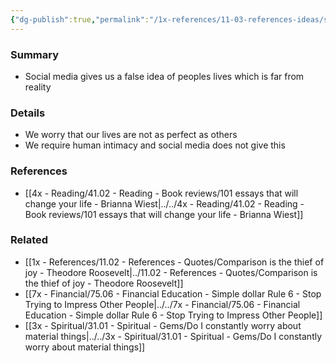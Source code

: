 ```yaml
---
{"dg-publish":true,"permalink":"/1x-references/11-03-references-ideas/social-media-makes-us-more-emotionally-disconnected/"}
---
```



### Summary
- Social media gives us a false idea of peoples lives which is far from reality

### Details
- We worry that our lives are not as perfect as others
- We require human intimacy and social media does not give this

### References
- [[4x - Reading/41.02 - Reading - Book reviews/101 essays that will change your life - Brianna Wiest\|../../4x - Reading/41.02 - Reading - Book reviews/101 essays that will change your life - Brianna Wiest]]

### Related
- [[1x - References/11.02 - References - Quotes/Comparison is the thief of joy - Theodore Roosevelt\|../11.02 - References - Quotes/Comparison is the thief of joy - Theodore Roosevelt]]
- [[7x - Financial/75.06 - Financial Education - Simple dollar Rule 6 - Stop Trying to Impress Other People\|../../7x - Financial/75.06 - Financial Education - Simple dollar Rule 6 - Stop Trying to Impress Other People]]
- [[3x - Spiritual/31.01 - Spiritual - Gems/Do I constantly worry about material things\|../../3x - Spiritual/31.01 - Spiritual - Gems/Do I constantly worry about material things]]